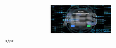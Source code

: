 <p align="center">
        <img src="mahoa.jpg" alt="DaiNam University Logo" width="200"/>
  
    </p>
